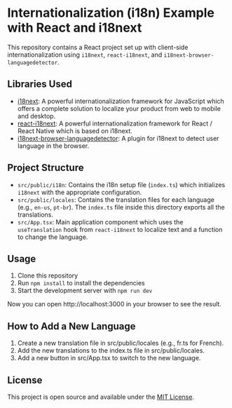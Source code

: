 # Internationalization (i18n) Example with React and i18next

This repository contains a React project set up with client-side internationalization using `i18next`, `react-i18next`, and `i18next-browser-languagedetector`. 

## Libraries Used

- [i18next](https://www.i18next.com/): A powerful internationalization framework for JavaScript which offers a complete solution to localize your product from web to mobile and desktop.
- [react-i18next](https://react.i18next.com/): A powerful internationalization framework for React / React Native which is based on i18next.
- [i18next-browser-languagedetector](https://github.com/i18next/i18next-browser-languageDetector): A plugin for i18next to detect user language in the browser.

## Project Structure

- `src/public/i18n`: Contains the i18n setup file (`index.ts`) which initializes `i18next` with the appropriate configuration.
- `src/public/locales`: Contains the translation files for each language (e.g., `en-us`, `pt-br`). The `index.ts` file inside this directory exports all the translations.
- `src/App.tsx`: Main application component which uses the `useTranslation` hook from `react-i18next` to localize text and a function to change the language.

## Usage

1. Clone this repository
2. Run `npm install` to install the dependencies
3. Start the development server with `npm run dev`

Now you can open http://localhost:3000 in your browser to see the result.

## How to Add a New Language
1. Create a new translation file in src/public/locales (e.g., fr.ts for French).
2. Add the new translations to the index.ts file in src/public/locales.
3. Add a new button in src/App.tsx to switch to the new language.

## License

This project is open source and available under the [MIT License](LICENSE).




